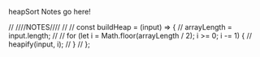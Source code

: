 heapSort Notes go here!

// ////NOTES////
// // const buildHeap = (input) => {
//   arrayLength = input.length;
//
//   for (let i = Math.floor(arrayLength / 2); i >= 0; i -= 1) {
//     heapify(input, i);
//   }
// };
